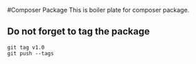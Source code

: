#Composer Package
This is boiler plate for composer package.

## Do not forget to tag the package
```
git tag v1.0
git push --tags
```
